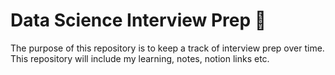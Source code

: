 
# Data Science Interview Prep 🥱

The purpose of this repository is to keep a track of interview prep over time. This repository will include my learning, notes, notion links etc.
